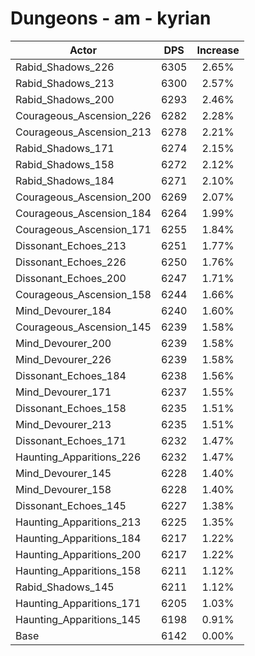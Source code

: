 # Dungeons - am - kyrian
| Actor | DPS | Increase |
|---|:---:|:---:|
|Rabid_Shadows_226|6305|2.65%|
|Rabid_Shadows_213|6300|2.57%|
|Rabid_Shadows_200|6293|2.46%|
|Courageous_Ascension_226|6282|2.28%|
|Courageous_Ascension_213|6278|2.21%|
|Rabid_Shadows_171|6274|2.15%|
|Rabid_Shadows_158|6272|2.12%|
|Rabid_Shadows_184|6271|2.10%|
|Courageous_Ascension_200|6269|2.07%|
|Courageous_Ascension_184|6264|1.99%|
|Courageous_Ascension_171|6255|1.84%|
|Dissonant_Echoes_213|6251|1.77%|
|Dissonant_Echoes_226|6250|1.76%|
|Dissonant_Echoes_200|6247|1.71%|
|Courageous_Ascension_158|6244|1.66%|
|Mind_Devourer_184|6240|1.60%|
|Courageous_Ascension_145|6239|1.58%|
|Mind_Devourer_200|6239|1.58%|
|Mind_Devourer_226|6239|1.58%|
|Dissonant_Echoes_184|6238|1.56%|
|Mind_Devourer_171|6237|1.55%|
|Dissonant_Echoes_158|6235|1.51%|
|Mind_Devourer_213|6235|1.51%|
|Dissonant_Echoes_171|6232|1.47%|
|Haunting_Apparitions_226|6232|1.47%|
|Mind_Devourer_145|6228|1.40%|
|Mind_Devourer_158|6228|1.40%|
|Dissonant_Echoes_145|6227|1.38%|
|Haunting_Apparitions_213|6225|1.35%|
|Haunting_Apparitions_184|6217|1.22%|
|Haunting_Apparitions_200|6217|1.22%|
|Haunting_Apparitions_158|6211|1.12%|
|Rabid_Shadows_145|6211|1.12%|
|Haunting_Apparitions_171|6205|1.03%|
|Haunting_Apparitions_145|6198|0.91%|
|Base|6142|0.00%|
